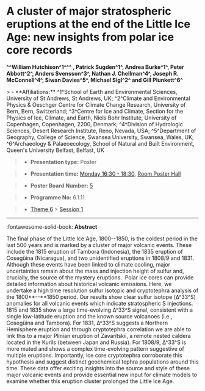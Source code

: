 # A cluster of major stratospheric eruptions at the end of the Little Ice Age: new insights from polar ice core records

**^^William Hutchison^1^^^ , Patrick Sugden^1^, Andrea Burke^1^, Peter Abbott^2^, Anders Svensson^3^, Nathan J. Chellman^4^, Joseph R. McConnell^4^, Siwan Davies^5^, Michael Sigl^2^ and Gill Plunkett^6^**

<!-- more -->> - **Affiliations:** ^1^School of Earth and Environmental Sciences, University of St Andrews, St Andrews, UK; ^2^Climate and Environmental Physics & Oeschger Centre for Climate Change Research, University of Bern, Bern, Switzerland; ^3^Centre for Ice and Climate, Section for the Physics of Ice, Climate, and Earth, Niels Bohr Institute, University of Copenhagen, Copenhagen, 2200, Denmark; ^4^Division of Hydrologic Sciences, Desert Research Institute, Reno, Nevada, USA; ^5^Department of Geography, College of Science, Swansea University, Swansea, Wales, UK; ^6^Archaeology & Palaeoecology, School of Natural and Built Environment, Queen's University Belfast, Belfast, UK 

> - **Presentation type:** Poster

> - **Presentation time:** [Monday 16:30 - 18:30](../sessions_comparison.md#__tabbed_1_6), [Room Poster Hall](../maps_venue.md#__tabbed_1_1)

> - **Poster Board Number:** [5](../map_poster_boards.md#monday)

> - **Programme No:** 6.1.11

> - [Theme 6](../theme6.md) > [Session 1](../sessions/session-6-1.md)

--- 

:fontawesome-solid-book: **Abstract**

The final phase of the Little Ice Age, 1800--1850, is the coldest period in the last 500 years and is marked by a cluster of major volcanic events. These include the 1815 eruption of Tambora (Indonesia), the 1835 eruption of Cosegüina (Nicaragua), and two unidentified eruptions in 1808/9 and 1831. Although these events have been linked to climate cooling, major uncertainties remain about the mass and injection height of sulfur and, crucially, the source of the mystery eruptions. 
Polar ice cores can provide detailed information about historical volcanic emissions. Here, we undertake a high time resolution sulfur isotopic and cryptotephra analysis of the 1800**--**1850 period. Our results show clear sulfur isotope (Δ^33^S) anomalies for all volcanic events which indicate stratospheric S injections. 1815 and 1835 show a large time-evolving Δ^33^S signal, consistent with a single low-latitude eruption and the known source volcanoes (i.e., Cosegüina and Tambora). For 1831, Δ^33^S suggests a Northern Hemisphere eruption and through cryptotephra correlation we are able to link this to a major Plinian eruption of Zavaritskii, a remote nested caldera located in the Kurils (between Japan and Russia). For 1808/9, Δ^33^S is more muted and shows a complex time-evolving pattern suggestive of multiple eruptions. Importantly, ice core cryptotephra corroborate this hypothesis and suggest distinct geochemical tephra populations around this time. These data offer exciting insights into the source and style of these major volcanic events and provide essential new input for climate models to examine whether this eruption cluster prolonged the Little Ice Age.


